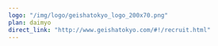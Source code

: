 ```yaml
---
logo: "/img/logo/geishatokyo_logo_200x70.png"
plan: daimyo
direct_link: "http://www.geishatokyo.com/#!/recruit.html"
---
```

